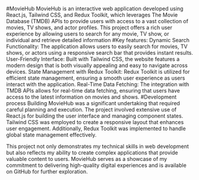 #MovieHub
MovieHub is an interactive web application developed using React.js, Tailwind CSS, and Redux Toolkit, which leverages The Movie Database (TMDB) APIs to provide users with access to a vast collection of movies, TV shows, and actor profiles. This project offers a rich user experience by allowing users to search for any movie, TV show, or individual and retrieve detailed information
#Key features:
Dynamic Search Functionality: The application allows users to easily search for movies, TV shows, or actors using a responsive search bar that provides instant results.
User-Friendly Interface: Built with Tailwind CSS, the website features a modern design that is both visually appealing and easy to navigate across devices.
State Management with Redux Toolkit: Redux Toolkit is utilized for efficient state management, ensuring a smooth user experience as users interact with the application.
Real-Time Data Fetching: The integration with TMDB APIs allows for real-time data fetching, ensuring that users have access to the latest information on movies and shows.
#Development process
Building MovieHub was a significant undertaking that required careful planning and execution. The project involved extensive use of React.js for building the user interface and managing component states. Tailwind CSS was employed to create a responsive layout that enhances user engagement. Additionally, Redux Toolkit was implemented to handle global state management effectively.

This project not only demonstrates my technical skills in web development but also reflects my ability to create complex applications that provide valuable content to users. MovieHub serves as a showcase of my commitment to delivering high-quality digital experiences and is available on GitHub for further exploration.
